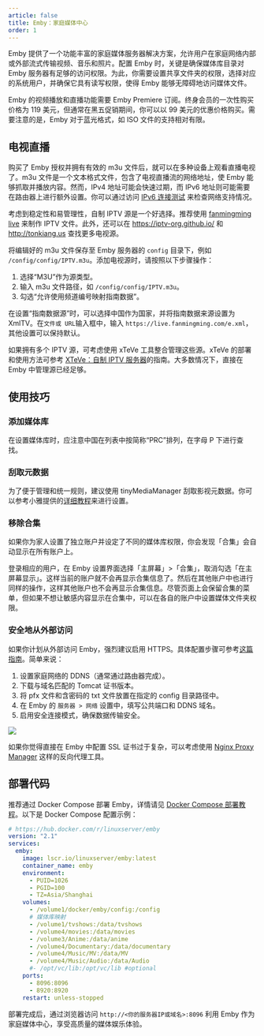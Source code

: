 ```yaml
---
article: false
title: Emby：家庭媒体中心
order: 1
---
```


Emby 提供了一个功能丰富的家庭媒体服务器解决方案，允许用户在家庭网络内部或外部流式传输视频、音乐和照片。配置 Emby 时，关键是确保媒体库目录对 Emby 服务器有足够的访问权限。为此，你需要设置共享文件夹的权限，选择对应的系统用户，并确保它具有读写权限，使得 Emby 能够无障碍地访问媒体文件。

Emby 的视频播放和直播功能需要 Emby Premiere 订阅。终身会员的一次性购买价格为 119 美元，但通常在黑五促销期间，你可以以 99 美元的优惠价格购买。需要注意的是，Emby 对于蓝光格式，如 ISO 文件的支持相对有限。

## 电视直播

购买了 Emby 授权并拥有有效的 m3u 文件后，就可以在多种设备上观看直播电视了。m3u 文件是一个文本格式文件，包含了电视直播流的网络地址，使 Emby 能够抓取并播放内容。然而，IPv4 地址可能会快速过期，而 IPv6 地址则可能需要在路由器上进行额外设置。你可以通过访问 [IPv6 连接测试](https://test-ipv6.com/) 来检查网络支持情况。

考虑到稳定性和易管理性，自制 IPTV 源是一个好选择。推荐使用 [fanmingming live](https://github.com/fanmingming/live) 来制作 IPTV 文件。此外，还可以在 <https://iptv-org.github.io/> 和 <http://tonkiang.us> 查找更多电视源。

将编辑好的 m3u 文件保存至 Emby 服务器的 `config` 目录下，例如 `/config/config/IPTV.m3u`。添加电视源时，请按照以下步骤操作：

1. 选择“M3U”作为源类型。
2. 输入 m3u 文件路径，如 `/config/config/IPTV.m3u`。
3. 勾选“允许使用频道编号映射指南数据”。

在设置“指南数据源”时，可以选择中国作为国家，并将指南数据来源设置为 XmlTV。在`文件或 URL`输入框中，输入 `https://live.fanmingming.com/e.xml`，其他设置可以保持默认。

如果拥有多个 IPTV 源，可考虑使用 xTeVe 工具整合管理这些源。xTeVe 的部署和使用方法可参考 [XTeVe：自制 IPTV 服务器](https://newzone.top/services/dockers-on-nas/xteve.html)的指南。大多数情况下，直接在 Emby 中管理源已经足够。

## 使用技巧

### 添加媒体库

在设置媒体库时，应注意中国在列表中按简称“PRC”排列，在字母 P 下进行查找。

### 刮取元数据

为了便于管理和统一规则，建议使用 tinyMediaManager 刮取影视元数据。你可以参考小雅提供的[详细教程](https://xiaoyaliu.notion.site/dc28a32c807d418691b83519fa523306)来进行设置。

### 移除合集

如果你为家人设置了独立账户并设定了不同的媒体库权限，你会发现「合集」会自动显示在所有账户上。

登录相应的用户，在 Emby 设置界面选择「主屏幕」>「合集」，取消勾选「在主屏幕显示」。这样当前的账户就不会再显示合集信息了。然后在其他账户中也进行同样的操作，这样其他账户也不会再显示合集信息。尽管页面上会保留合集的菜单，但如果不想让敏感内容显示在合集中，可以在各自的账户中设置媒体文件夹权限。

### 安全地从外部访问

如果你计划从外部访问 Emby，强烈建议启用 HTTPS。具体配置步骤可参考[这篇指南](https://www.bilibili.com/read/cv14814465/)。简单来说：

1. 设置家庭网络的 DDNS（通常通过路由器完成）。
2. 下载与域名匹配的 Tomcat 证书版本。
3. 将 pfx 文件和含密码的 txt 文件放置在指定的 config 目录路径中。
4. 在 Emby 的 `服务器 > 网络` 设置中，填写公共端口和 DDNS 域名。
5. 启用安全连接模式，确保数据传输安全。

![](https://img.newzone.top/2023-09-15-05-32-43.png?imageMogr2/format/webp)

如果你觉得直接在 Emby 中配置 SSL 证书过于复杂，可以考虑使用 [Nginx Proxy Manager](https://newzone.top/services/dockers-on-nas/reverse-proxy.html) 这样的反向代理工具。

## 部署代码

推荐通过 Docker Compose 部署 Emby，详情请见 [Docker Compose 部署教程](./#%E9%83%A8%E7%BD%B2%E6%95%99%E7%A8%8B)。以下是 Docker Compose 配置示例：

```yml
# https://hub.docker.com/r/linuxserver/emby
version: "2.1"
services:
  emby:
    image: lscr.io/linuxserver/emby:latest
    container_name: emby
    environment:
      - PUID=1026
      - PGID=100
      - TZ=Asia/Shanghai
    volumes:
      - /volume1/docker/emby/config:/config
      # 媒体库映射
      - /volume1/tvshows:/data/tvshows
      - /volume4/movies:/data/movies
      - /volume3/Anime:/data/anime
      - /volume4/Documentary:/data/documentary
      - /volume4/Music/MV:/data/MV
      - /volume4/Music/Audio:/data/Audio
      #- /opt/vc/lib:/opt/vc/lib #optional
    ports:
      - 8096:8096
      - 8920:8920
    restart: unless-stopped
```

部署完成后，通过浏览器访问 `http://<你的服务器IP或域名>:8096` 利用 Emby 作为家庭媒体中心，享受高质量的媒体娱乐体验。
